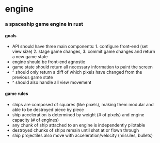 # engine
### a spaceship game engine in rust

#### goals
- API should have three main components: 1. configure front-end (set view size) 2. stage game changes, 3. commit game changes and return a new game state
- engine should be front-end agnostic
- game state should return all necessary information to paint the screen
- ^ should only return a diff of which pixels have changed from the previous game state
- ^ should also handle all view movement

#### game rules
- ships are composed of squares (like pixels), making them modular and able to be destroyed piece by piece
- ship acceleration is determined by weight (# of pixels) and engine capacity (# of engines)
- any chunk of ship attached to an engine is independently pilotable
- destroyed chunks of ships remain until shot at or flown through
- ship projectiles also move with acceleration/velocity (missiles, bullets)
